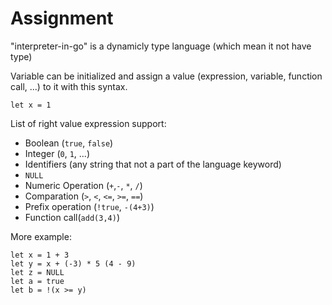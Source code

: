 # Assignment

"interpreter-in-go" is a dynamicly type language (which mean it not have type)

Variable can be initialized and assign a value (expression, variable, function call, ...) to it with this syntax.

```iig
let x = 1
```

List of right value expression support:
- Boolean (`true`, `false`)
- Integer (`0`, `1`, ...)
- Identifiers (any string that not a part of the language keyword)
- `NULL`
- Numeric Operation (`+`,`-`, `*`, `/`)
- Comparation (`>`, `<`, `<=`, `>=`, `==`)
- Prefix operation (`!true`, `-(4+3)`)
- Function call(`add(3,4)`)

More example:

```iig
let x = 1 + 3
let y = x + (-3) * 5 (4 - 9)
let z = NULL
let a = true
let b = !(x >= y)
```
